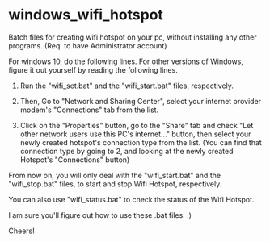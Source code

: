 # windows_wifi_hotspot
Batch files for creating wifi hotspot on your pc, without installing any other programs. (Req. to have Administrator account)

For windows 10, do the following lines. For other versions of Windows, figure it out yourself by reading the following lines.


1. Run the "wifi_set.bat" and the "wifi_start.bat" files, respectively.

2. Then, Go to "Network and Sharing Center", select your internet provider modem's "Connections" tab from the list.

3. Click on the "Properties" button, go to the "Share" tab and check "Let other network users use this PC's internet..." button, then select your newly created hotspot's connection type from the list. (You can find that connection type by going to 2, and looking at the newly created Hotspot's "Connections" button)

From now on, you will only deal with the "wifi_start.bat" and the "wifi_stop.bat" files, to start and stop Wifi Hotspot, respectively.

You can also use "wifi_status.bat" to check the status of the Wifi Hotspot.

I am sure you'll figure out how to use these .bat files. :)

Cheers!
